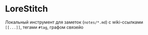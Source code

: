 # LoreStitch

Локальный инструмент для заметок (`notes/*.md`) с wiki-ссылками `[[...]]`, тегами `#tag`, графом связейо
